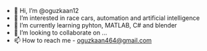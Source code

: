 - 👋 Hi, I’m @oguzkaan12
- 👀 I’m interested in race cars, automation and artificial intelligence 
- 🌱 I’m currently learning pyhton, MATLAB, C# and blender
- 💞️ I’m looking to collaborate on ...
- 📫 How to reach me - oguzkaan464@gmail.com

<!---
oguzkaan12/oguzkaan12 is a ✨ special ✨ repository because its `README.md` (this file) appears on your GitHub profile.
You can click the Preview link to take a look at your changes.
--->

